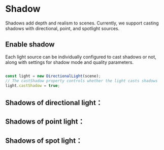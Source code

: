 # Shadow

Shadows add depth and realism to scenes. Currently, we support casting shadows with directional, point, and spotlight sources.

## Enable shadow

Each light source can be individually configured to cast shadows or not, along with settings for shadow mode and quality parameters.

```javascript

const light = new DirectionalLight(scene);
// The castShadow property controls whether the light casts shadows
light.castShadow = true;

```

## Shadows of directional light：

<div class="showcase" case="tut-16"></div>

## Shadows of point light：

<div class="showcase" case="tut-17"></div>

## Shadows of spot light：

<div class="showcase" case="tut-18"></div>

